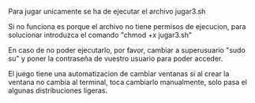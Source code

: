 Para jugar unicamente se ha de ejecutar el archivo jugar3.sh

Si no funciona es porque el archivo no tiene permisos de ejecucion, para solucionar
introduzca el comando "chmod +x jugar3.sh"

En caso de no poder ejecutarlo, por favor, cambiar a superusuario "sudo su" y poner la contraseña de vuestro usuario para poder acceder.

El juego tiene una automatizacion de cambiar ventanas si al crear la ventana no cambia al terminal, toca cambiarlo manualmente,
solo pasa el algunas distribuciones ligeras.
